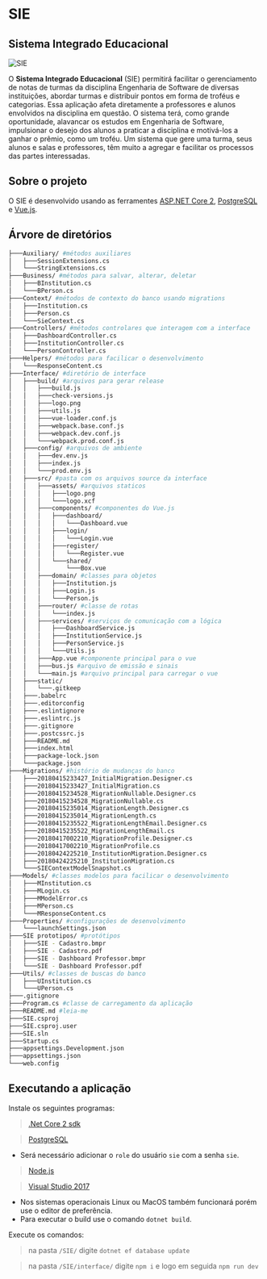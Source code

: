 # SIE
## Sistema Integrado Educacional

![SIE](https://raw.githubusercontent.com/simillo/SIE/Interface/src/assets/logo.png)


O **Sistema Integrado Educacional** (SIE) permitirá facilitar o gerenciamento de notas de turmas da disciplina Engenharia de Software de diversas instituições, abordar turmas e distribuir pontos em forma de troféus e categorias. Essa aplicação afeta diretamente a professores e alunos envolvidos na disciplina em questão.
O sistema terá, como grande oportunidade, alavancar os estudos em Engenharia de Software, impulsionar o desejo dos alunos a praticar a disciplina e motivá-los a ganhar o prêmio, como um troféu. Um sistema que gere uma turma, seus alunos e salas e professores, têm muito a agregar e facilitar os processos das partes interessadas.

## Sobre o projeto

O SIE é desenvolvido usando as ferramentes [ASP.NET Core 2](https://docs.microsoft.com/en-us/aspnet/core/?view=aspnetcore-2.0), [PostgreSQL](https://www.postgresql.org/) e [Vue.js](https://vuejs.org/).

## Árvore de diretórios
```bash
├───Auxiliary/ #métodos auxiliares
│   ├───SessionExtensions.cs
│   └───StringExtensions.cs
├───Business/ #métodos para salvar, alterar, deletar
│   ├───BInstitution.cs
│   └───BPerson.cs
├───Context/ #métodos de contexto do banco usando migrations
│   ├───Institution.cs
│   ├───Person.cs
│   └───SieContext.cs
├───Controllers/ #métodos controlares que interagem com a interface
│   ├───DashboardController.cs
│   ├───InstitutionController.cs
│   └───PersonController.cs
├───Helpers/ #métodos para facilicar o desenvolvimento
│   └───ResponseContent.cs
├───Interface/ #diretório de interface 
│   ├───build/ #arquivos para gerar release
│   │   ├───build.js
│   │   ├───check-versions.js
│   │   ├───logo.png
│   │   ├───utils.js
│   │   ├───vue-loader.conf.js
│   │   ├───webpack.base.conf.js
│   │   ├───webpack.dev.conf.js
│   │   └───webpack.prod.conf.js
│   ├───config/ #arquivos de ambiente
│   │   ├───dev.env.js
│   │   ├───index.js
│   │   └───prod.env.js
│   ├───src/ #pasta com os arquivos source da interface
│   │   ├───assets/ #arquivos staticos
│   │   │   ├───logo.png
│   │   │   └───logo.xcf
│   │   ├───components/ #componentes do Vue.js
│   │   │   ├───dashboard/
│   │   │   │   └───Dashboard.vue
│   │   │   ├───login/
│   │   │   │   └───Login.vue
│   │   │   ├───register/
│   │   │   │   └───Register.vue
│   │   │   └───shared/
│   │   │       └───Box.vue
│   │   ├───domain/ #classes para objetos
│   │   │   ├───Institution.js
│   │   │   ├───Login.js
│   │   │   └───Person.js
│   │   ├───router/ #classe de rotas
│   │   │   └───index.js
│   │   ├───services/ #serviços de comunicação com a lógica
│   │   │   ├───DashboardService.js
│   │   │   ├───InstitutionService.js
│   │   │   ├───PersonService.js
│   │   │   └───Utils.js
│   │   ├───App.vue #componente principal para o vue
│   │   ├───bus.js #arquivo de emissão e sinais
│   │   └───main.js #arquivo principal para carregar o vue
│   ├───static/
│   │   └───.gitkeep
│   ├───.babelrc
│   ├───.editorconfig
│   ├───.eslintignore
│   ├───.eslintrc.js
│   ├───.gitignore
│   ├───.postcssrc.js
│   ├───README.md
│   ├───index.html
│   ├───package-lock.json
│   └───package.json
├───Migrations/ #histório de mudanças do banco
│   ├───20180415233427_InitialMigration.Designer.cs
│   ├───20180415233427_InitialMigration.cs
│   ├───20180415234528_MigrationNullable.Designer.cs
│   ├───20180415234528_MigrationNullable.cs
│   ├───20180415235014_MigrationLength.Designer.cs
│   ├───20180415235014_MigrationLength.cs
│   ├───20180415235522_MigrationLengthEmail.Designer.cs
│   ├───20180415235522_MigrationLengthEmail.cs
│   ├───20180417002210_MigrationProfile.Designer.cs
│   ├───20180417002210_MigrationProfile.cs
│   ├───20180424225210_InstitutionMigration.Designer.cs
│   ├───20180424225210_InstitutionMigration.cs
│   └───SIEContextModelSnapshot.cs
├───Models/ #classes modelos para facilicar o desenvolvimento
│   ├───MInstitution.cs
│   ├───MLogin.cs
│   ├───MModelError.cs
│   ├───MPerson.cs
│   └───MResponseContent.cs
├───Properties/ #configurações de desenvolvimento
│   └───launchSettings.json
├───SIE prototipos/ #protótipos
│   ├───SIE - Cadastro.bmpr
│   ├───SIE - Cadastro.pdf
│   ├───SIE - Dashboard Professor.bmpr
│   └───SIE - Dashboard Professor.pdf
├───Utils/ #classes de buscas do banco
│   ├───UInstitution.cs
│   └───UPerson.cs
├───.gitignore
├───Program.cs #classe de carregamento da aplicação
├───README.md #leia-me
├───SIE.csproj
├───SIE.csproj.user
├───SIE.sln
├───Startup.cs
├───appsettings.Development.json
├───appsettings.json
└───web.config
```

## Executando a aplicação
Instale os seguintes programas:
>  [.Net Core 2 sdk](https://www.microsoft.com/net/download/dotnet-core/sdk-2.1.4)

> [PostgreSQL](https://www.postgresql.org/)
  * Será necessário adicionar o `role` do usuário `sie` com a senha `sie`.

> [Node.js](https://nodejs.org/en/)

> [Visual Studio 2017](https://www.visualstudio.com/downloads/?rr=https%3A%2F%2Fwww.google.com.br%2F)

  * Nos sistemas operacionais Linux ou MacOS também funcionará porém use o editor de preferência.
  * Para executar o build use o comando `dotnet build`.

Execute os comandos:
> na pasta `/SIE/` digite `dotnet ef database update`

> na pasta `/SIE/interface/` digite `npm i` e logo em seguida `npm run dev`
